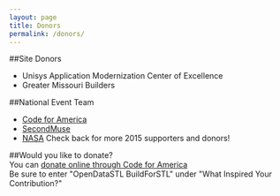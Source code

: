 ```yaml
---
layout: page
title: Donors
permalink: /donors/
---
```


##Site Donors  
 * Unisys Application Modernization Center of Excellence
 * Greater Missouri Builders  
  
##National Event Team
 * [Code for America](http://www.codeforamerica.org/)
 * [SecondMuse](http://secondmuse.com/)
 * [NASA](http://www.nasa.gov/)
Check back for more 2015 supporters and donors!  
  
##Would you like to donate?  
You can [donate online through Code for America](https://secure.codeforamerica.org/page/contribute/default)  
Be sure to enter "OpenDataSTL BuildForSTL" under "What Inspired Your Contribution?"  
  
